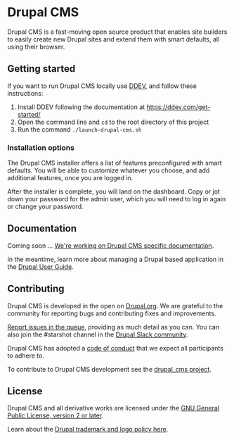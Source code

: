 # Drupal CMS

Drupal CMS is a fast-moving open source product that enables site builders to easily create new Drupal sites and extend them with smart defaults, all using their browser.

## Getting started

If you want to run Drupal CMS locally use [DDEV](https://ddev.com), and follow these instructions:

1. Install DDEV following the documentation at <https://ddev.com/get-started/>
2. Open the command line and `cd` to the root directory of this project
3. Run the command `./launch-drupal-cms.sh`

### Installation options

The Drupal CMS installer offers a list of features preconfigured with smart defaults. You will be able to customize whatever you choose, and add additional features, once you are logged in.

After the installer is complete, you will land on the dashboard. Copy or jot down your password for the admin user, which you will need to log in again or change your password.

## Documentation

Coming soon ... [We're working on Drupal CMS specific documentation](https://www.drupal.org/project/drupal_cms/issues/3454527).

In the meantime, learn more about managing a Drupal based application in the [Drupal User Guide](https://www.drupal.org/docs/user_guide/en/index.html).

## Contributing

Drupal CMS is developed in the open on [Drupal.org](https://www.drupal.org). We are grateful to the community for reporting bugs and contributing fixes and improvements.

[Report issues in the queue](https://drupal.org/node/add/project-issue/drupal_cms), providing as much detail as you can. You can also join the #starshot channel in the [Drupal Slack community](https://www.drupal.org/slack).

Drupal CMS has adopted a [code of conduct](https://www.drupal.org/dcoc) that we expect all participants to adhere to.

To contribute to Drupal CMS development see the [drupal_cms project](https://www.drupal.org/project/drupal_cms).

## License

Drupal CMS and all derivative works are licensed under the [GNU General Public License, version 2 or later](http://www.gnu.org/licenses/old-licenses/gpl-2.0.html).

Learn about the [Drupal trademark and logo policy here](https://www.drupal.com/trademark).
